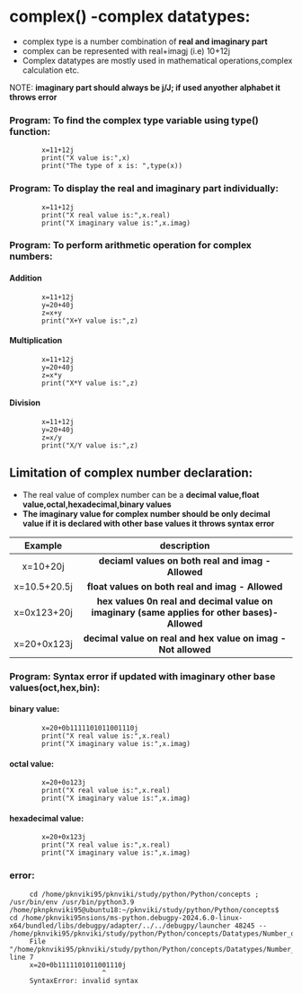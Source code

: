 # complex() -complex datatypes:

- complex type is a number combination of  **real and imaginary part**
- complex can be represented with real+imagj (i.e) 10+12j
- Complex datatypes are mostly used in mathematical operations,complex calculation etc.

NOTE:
   **imaginary part should always be j/J; if used anyother alphabet it throws error**

### Program: To find the complex type variable using type() function:


            x=11+12j 
            print("X value is:",x)   
            print("The type of x is: ",type(x))

### Program: To display the real and imaginary part individually:

            x=11+12j 
            print("X real value is:",x.real)   
            print("X imaginary value is:",x.imag)

### Program: To perform arithmetic operation for complex numbers:

#### Addition

            x=11+12j
            y=20+40j
            z=x+y 
            print("X+Y value is:",z)

#### Multiplication

            x=11+12j
            y=20+40j
            z=x*y 
            print("X*Y value is:",z) 

#### Division

            x=11+12j
            y=20+40j
            z=x/y 
            print("X/Y value is:",z)

## Limitation of complex number declaration:

- The real value of complex number can be a **decimal value,float value,octal,hexadecimal,binary values**
- **The imaginary value for complex number should be only decimal value if it is declared with other base values it throws syntax error**

| Example | description |
| :---:   | :---: |
| x=10+20j | **deciaml values on both real and imag - Allowed** |
| x=10.5+20.5j | **float values on both real and imag - Allowed** |
| x=0x123+20j | **hex values 0n real and decimal value on imaginary (same applies for other bases)- Allowed** |
| x=20+0x123j | **decimal value on real and hex value on imag - Not allowed** |

### Program: Syntax error if updated with imaginary other base values(oct,hex,bin):

#### binary value:

            x=20+0b1111101011001110j 
            print("X real value is:",x.real)   
            print("X imaginary value is:",x.imag)

#### octal value:

            x=20+0o123j 
            print("X real value is:",x.real)   
            print("X imaginary value is:",x.imag)

#### hexadecimal value:

            x=20+0x123j 
            print("X real value is:",x.real)   
            print("X imaginary value is:",x.imag)

### error:

         cd /home/pknviki95/pknviki/study/python/Python/concepts ; /usr/bin/env /usr/bin/python3.9 /home/pknpknviki95@ubuntu18:~/pknviki/study/python/Python/concepts$  cd /home/pknviki95nsions/ms-python.debugpy-2024.6.0-linux-x64/bundled/libs/debugpy/adapter/../../debugpy/launcher 48245 -- /home/pknviki95/pknviki/study/python/Python/concepts/Datatypes/Number_datatypes/complex/complex_limitation.py 
         File "/home/pknviki95/pknviki/study/python/Python/concepts/Datatypes/Number_datatypes/complex/complex_limitation.py", line 7
         x=20+0b1111101011001110j 
                           ^
         SyntaxError: invalid syntax    